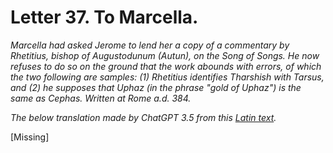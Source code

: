 <h1>Letter 37. To Marcella.</h1>

<p><i>Marcella had asked Jerome to lend her a copy of a commentary by Rhetitius, bishop of Augustodunum (Autun), on the Song of Songs. He now refuses to do so on the ground that the work abounds with errors, of which the two following are samples: (1) Rhetitius identifies Tharshish with Tarsus, and (2) he supposes that Uphaz (in the phrase "gold of Uphaz") is the same as Cephas. Written at Rome a.d. 384.

The below translation made by ChatGPT 3.5 from this <a href='https://catholiclibrary.org/library/view?docId=Fathers-OR/PL.022.html;chunk.id=00000293'>Latin text</a>.</i></p>

[Missing]